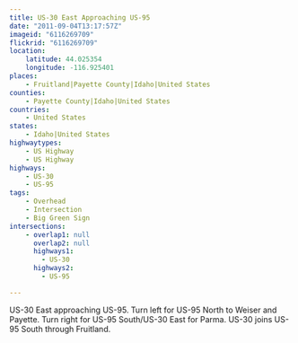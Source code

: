 ```yaml
---
title: US-30 East Approaching US-95
date: "2011-09-04T13:17:57Z"
imageid: "6116269709"
flickrid: "6116269709"
location:
    latitude: 44.025354
    longitude: -116.925401
places:
    - Fruitland|Payette County|Idaho|United States
counties:
    - Payette County|Idaho|United States
countries:
    - United States
states:
    - Idaho|United States
highwaytypes:
    - US Highway
    - US Highway
highways:
    - US-30
    - US-95
tags:
    - Overhead
    - Intersection
    - Big Green Sign
intersections:
    - overlap1: null
      overlap2: null
      highways1:
        - US-30
      highways2:
        - US-95

---
```

US-30 East approaching US-95.  Turn left for US-95 North to Weiser and Payette.  Turn right for US-95 South/US-30 East for Parma.  US-30 joins US-95 South through Fruitland.